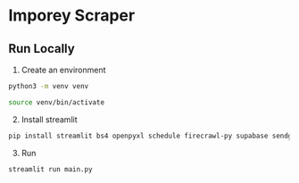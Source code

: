 # Imporey Scraper

## Run Locally

1. Create an environment

```sh
python3 -m venv venv
```

```sh
source venv/bin/activate
```

2. Install streamlit

```sh
pip install streamlit bs4 openpyxl schedule firecrawl-py supabase sendgrid
```

3. Run

```sh
streamlit run main.py
```
